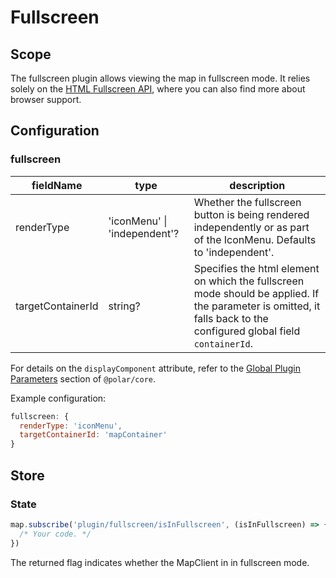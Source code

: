 # Fullscreen

## Scope

The fullscreen plugin allows viewing the map in fullscreen mode. It relies solely on the [HTML Fullscreen API](https://developer.mozilla.org/en-US/docs/Web/API/Fullscreen_API), where you can also find more about browser support.

## Configuration

### fullscreen

| fieldName | type | description |
| - | - | - |
| renderType | 'iconMenu' \| 'independent'? | Whether the fullscreen button is being rendered independently or as part of the IconMenu. Defaults to 'independent'. |
| targetContainerId | string? | Specifies the html element on which the fullscreen mode should be applied. If the parameter is omitted, it falls back to the configured global field `containerId`. |

For details on the `displayComponent` attribute, refer to the [Global Plugin Parameters](../../core/README.md#global-plugin-parameters) section of `@polar/core`.

Example configuration:
```js
fullscreen: {
  renderType: 'iconMenu',
  targetContainerId: 'mapContainer'
}
```

## Store

### State

```js
map.subscribe('plugin/fullscreen/isInFullscreen', (isInFullscreen) => {
  /* Your code. */
})
```

The returned flag indicates whether the MapClient in in fullscreen mode.
